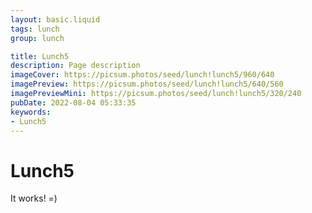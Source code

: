 ```yaml
---
layout: basic.liquid
tags: lunch
group: lunch

title: Lunch5
description: Page description
imageCover: https://picsum.photos/seed/lunch!lunch5/960/640
imagePreview: https://picsum.photos/seed/lunch!lunch5/640/560
imagePreviewMini: https://picsum.photos/seed/lunch!lunch5/320/240
pubDate: 2022-08-04 05:33:35
keywords:
- Lunch5
---
```


# Lunch5

It works! =)
